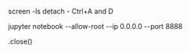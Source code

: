 screen -ls
detach - Ctrl+A and D


jupyter notebook --allow-root --ip 0.0.0.0 --port 8888


.close()
